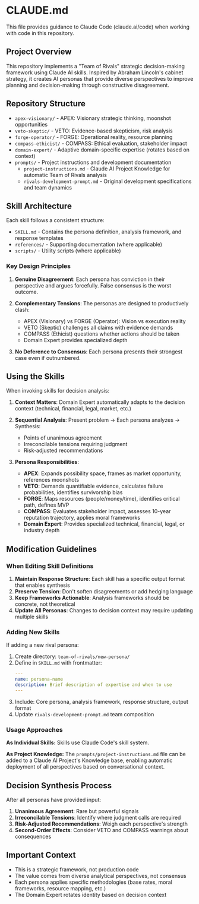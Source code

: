 # CLAUDE.md

This file provides guidance to Claude Code (claude.ai/code) when working with code in this repository.

## Project Overview

This repository implements a "Team of Rivals" strategic decision-making framework using Claude AI skills. Inspired by Abraham Lincoln's cabinet strategy, it creates AI personas that provide diverse perspectives to improve planning and decision-making through constructive disagreement.

## Repository Structure

- `apex-visionary/` - APEX: Visionary strategic thinking, moonshot opportunities
- `veto-skeptic/` - VETO: Evidence-based skepticism, risk analysis
- `forge-operator/` - FORGE: Operational reality, resource planning
- `compass-ethicist/` - COMPASS: Ethical evaluation, stakeholder impact
- `domain-expert/` - Adaptive domain-specific expertise (rotates based on context)
- `prompts/` - Project instructions and development documentation
  - `project-instructions.md` - Claude AI Project Knowledge for automatic Team of Rivals analysis
  - `rivals-development-prompt.md` - Original development specifications and team dynamics

## Skill Architecture

Each skill follows a consistent structure:
- `SKILL.md` - Contains the persona definition, analysis framework, and response templates
- `references/` - Supporting documentation (where applicable)
- `scripts/` - Utility scripts (where applicable)

### Key Design Principles

1. **Genuine Disagreement**: Each persona has conviction in their perspective and argues forcefully. False consensus is the worst outcome.

2. **Complementary Tensions**: The personas are designed to productively clash:
   - APEX (Visionary) vs FORGE (Operator): Vision vs execution reality
   - VETO (Skeptic) challenges all claims with evidence demands
   - COMPASS (Ethicist) questions whether actions should be taken
   - Domain Expert provides specialized depth

3. **No Deference to Consensus**: Each persona presents their strongest case even if outnumbered.

## Using the Skills

When invoking skills for decision analysis:

1. **Context Matters**: Domain Expert automatically adapts to the decision context (technical, financial, legal, market, etc.)

2. **Sequential Analysis**: Present problem → Each persona analyzes → Synthesis:
   - Points of unanimous agreement
   - Irreconcilable tensions requiring judgment
   - Risk-adjusted recommendations

3. **Persona Responsibilities**:
   - **APEX**: Expands possibility space, frames as market opportunity, references moonshots
   - **VETO**: Demands quantifiable evidence, calculates failure probabilities, identifies survivorship bias
   - **FORGE**: Maps resources (people/money/time), identifies critical path, defines MVP
   - **COMPASS**: Evaluates stakeholder impact, assesses 10-year reputation trajectory, applies moral frameworks
   - **Domain Expert**: Provides specialized technical, financial, legal, or industry depth

## Modification Guidelines

### When Editing Skill Definitions

1. **Maintain Response Structure**: Each skill has a specific output format that enables synthesis
2. **Preserve Tension**: Don't soften disagreements or add hedging language
3. **Keep Frameworks Actionable**: Analysis frameworks should be concrete, not theoretical
4. **Update All Personas**: Changes to decision context may require updating multiple skills

### Adding New Skills

If adding a new rival persona:
1. Create directory: `team-of-rivals/new-persona/`
2. Define in `SKILL.md` with frontmatter:
   ```yaml
   ---
   name: persona-name
   description: Brief description of expertise and when to use
   ---
   ```
3. Include: Core persona, analysis framework, response structure, output format
4. Update `rivals-development-prompt.md` team composition

### Usage Approaches

**As Individual Skills:**
Skills use Claude Code's skill system.

**As Project Knowledge:**
The `prompts/project-instructions.md` file can be added to a Claude AI Project's Knowledge base, enabling automatic deployment of all perspectives based on conversational context.

## Decision Synthesis Process

After all personas have provided input:

1. **Unanimous Agreement**: Rare but powerful signals
2. **Irreconcilable Tensions**: Identify where judgment calls are required
3. **Risk-Adjusted Recommendations**: Weigh each perspective's strength
4. **Second-Order Effects**: Consider VETO and COMPASS warnings about consequences

## Important Context

- This is a strategic framework, not production code
- The value comes from diverse analytical perspectives, not consensus
- Each persona applies specific methodologies (base rates, moral frameworks, resource mapping, etc.)
- The Domain Expert rotates identity based on decision context
